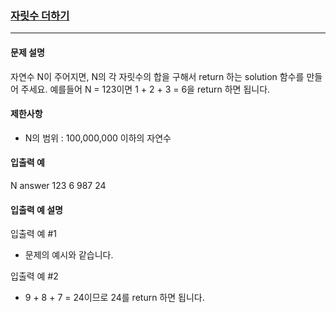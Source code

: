 ### [자릿수 더하기](https://school.programmers.co.kr/learn/courses/30/lessons/12931)

***

#### 문제 설명

자연수 N이 주어지면, N의 각 자릿수의 합을 구해서 return 하는 solution 함수를 만들어 주세요.
예를들어 N = 123이면 1 + 2 + 3 = 6을 return 하면 됩니다.

#### 제한사항

- N의 범위 : 100,000,000 이하의 자연수

#### 입출력 예

N	answer
123	6
987	24

#### 입출력 예 설명

입출력 예 #1
- 문제의 예시와 같습니다.

입출력 예 #2
- 9 + 8 + 7 = 24이므로 24를 return 하면 됩니다.
